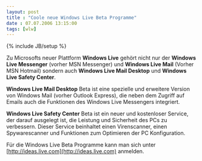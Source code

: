 ```yaml
---
layout: post
title : "Coole neue Windows Live Beta Programme"
date : 07.07.2006 13:15:00
tags: [wlw]
---
```

{% include JB/setup %}

Zu Microsofts neuer Plattform __Windows Live__ gehört nicht nur der __Windows Live Messenger__ (vorher MSN Messenger) und __Windows Live Mail__ (Vorher MSN Hotmail) sondern auch __Windows Live Mail Desktop__ und __Windows Live Safety Center__. 

__Windows Live Mail Desktop__ Beta ist eine spezielle und erweitere Version von Windows Mail (vorher Outlook Express), die neben dem Zugriff auf Emails auch die Funktionen des Windows Live Messengers integriert. 

__Windows Live Safety Center__ Beta ist ein neuer und kostenloser Service, der darauf ausgelegt ist, die Leistung und Sicherheit des PCs zu verbessern. Dieser Service beinhaltet einen Virenscanner, einen Spywarescanner und Funktionen zum Optimieren der PC Konfiguration.

Für die Windows Live Beta Programme kann man sich unter [http://ideas.live.com](http://ideas.live.com) anmelden.
